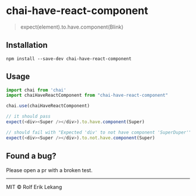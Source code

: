 # chai-have-react-component
> expect(element).to.have.component(Blink)

## Installation
```
npm install --save-dev chai-have-react-component
```

## Usage

```javascript
import chai from 'chai'
import chaiHaveReactComponent from "chai-have-react-component"

chai.use(chaiHaveReactComponent)

// it should pass
expect(<div><Super /></div>).to.have.component(Super)

// should fail with "Expected 'div' to not have component 'SuperDuper'"
expect(<div><Super /></div>).to.not.have.component(Super)
```

## Found a bug?
Please open a pr with a broken test.

----------------------

MIT © Rolf Erik Lekang
